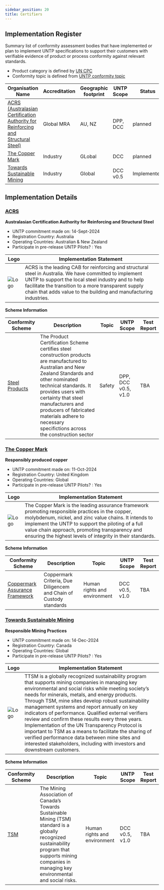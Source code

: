 ```yaml
---
sidebar_position: 20
title: Certifiers
---
```


## Implementation Register

Summary list of conformity assessment bodies that have implemented or plan to implement UNTP specifications to support their customers with verifiable evidence of product or process conformity against relevant standards. 

* Product category is defined by [UN CPC](https://unstats.un.org/unsd/classifications/Econ/cpc)
* Conformity topic is defined from [UNTP conformity topic](https://test.uncefact.org/vocabulary/untp/core/0/conformityTopicCode)


|Organisation Name |Accreditation|Geographic footprint|UNTP Scope|Status|
|--|--|--|--|--|
|[ACRS (Australasian Certification Authority for Reinforcing and Structural Steel)](#acrs)|Global MRA|AU, NZ|DPP, DCC|planned| 
|[The Copper Mark](#the-copper-mark)|Industry|GLobal|DCC|planned| 
|[Towards Sustainable Mining](#towards-sustainable-mining)|Industry|Global|DCC v0.5|Implemented|


## Implementation Details


### [ACRS](https://steelcertification.com)

**Australasian Certification Authority for Reinforcing and Structural Steel**

* UNTP commitment made on:  14-Sept-2024
* Registration Country: Australia
* Operating Countries: Australian & New Zealand
* Participate in pre-release UNTP Pilots? : Yes

|Logo|Implementation Statement|
|--|--|
|![Logo](/img/implementations/steelcertification.com/logo.png) | ACRS is the leading CAB for reinforcing and structural steel in Australia. We have committed to implement UNTP to support the local steel industry and to help facilitate the transition to a more transparent supply chain that adds value to the building and manufacturing industries. |

**Scheme Information**

|Conformity Scheme|Description|Topic|UNTP Scope|Test Report|
|--|--|--|--|--|
|[Steel Products](https://steelcertification.com/sustainability-certification)|The Product Certification Scheme certifies steel construction products are manufactured to Australian and New Zealand Standards and other nominated technical standards. It provides users with certainty that steel manufacturers and producers of fabricated materials adhere to necessary specifictions across the construction sector|Safety|DPP, DCC v0.5, v1.0|TBA |

### [The Copper Mark](https://coppermark.org/)

**Responsibly produced copper**

* UNTP commitment made on:  11-Oct-2024
* Registration Country: United Kingdom
* Operating Countries: Global
* Participate in pre-release UNTP Pilots? : Yes

|Logo|Implementation Statement|
|--|--|
|![Logo](/img/implementations/coppermark.org/logo.png) | The Copper Mark is the leading assurance framework promoting responsible practices in the copper, molybdenum, nickel, and zinc value chains. It intends to implement the UNTP to support the piloting of a full value chain approach, promoting transparency and ensuring the highest levels of integrity in their standards. |

**Scheme Information**

|Conformity Scheme|Description|Topic|UNTP Scope|Test Report|
|--|--|--|--|--|
|[Coppermark Assurance Framework](https://coppermark.org/standards/core-documents/)|Coppermark Criteria, Due Diligencem and Chain of Custody standards|Human rights and environment|DCC v0.5, v1.0|TBA |

### [Towards Sustainable Mining](https://mining.ca/towards-sustainable-mining/)

**Responsible Mining Practices**

* UNTP commitment made on:  14-Dec-2024
* Registration Country: Canada
* Operating Countries: Global
* Participate in pre-release UNTP Pilots? : Yes

|Logo|Implementation Statement|
|--|--|
|![Logo](/img/implementations/mining.ca/logo.png) | TTSM is a globally recognized sustainability program that supports mining companies in managing key environmental and social risks while meeting society’s needs for minerals, metals, and energy products. Through TSM, mine sites develop robust sustainability management systems and report annually on key indicators of performance. Qualified external verifiers review and confirm these results every three years. Implementation of the UN Transparency Protocol is important to TSM as a means to facilitate the sharing of verified performance data between mine sites and interested stakeholders, including with investors and downstream customers. |

**Scheme Information**

|Conformity Scheme|Description|Topic|UNTP Scope|Test Report|
|--|--|--|--|--|
|[TSM](https://mining.ca/towards-sustainable-mining/)|The Mining Association of Canada’s Towards Sustainable Mining (TSM) standard is a globally recognized sustainability program that supports mining companies in managing key environmental and social risks.|Human rights and environment|DCC v0.5, v1.0|TBA |
